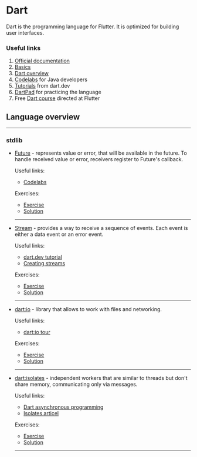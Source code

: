 # Dart
Dart is the programming language for Flutter.
It is optimized for building user interfaces.

### Useful links
1. [Official documentation](https://dart.dev)
2. [Basics](https://dart.dev/guides/language/language-tour)
3. [Dart overview](https://dart.dev/guides/language)
4. [Codelabs](https://codelabs.developers.google.com/codelabs/from-java-to-dart/#0) for Java developers
5. [Tutorials](https://dart.dev/tutorials) from dart.dev
6. [DartPad](https://dartpad.dev) for practicing the language
7. Free [Dart course](https://www.educative.io/courses/learn-dart-first-step-to-flutter) directed at Flutter

## Language overview
---
### stdlib
* [Future](https://api.dart.dev/stable/2.7.2/dart-async/Future-class.html) - represents value or error, that will be available in the future. To handle received value or error, receivers register to Future's callback.
  
  Useful links:
  * [Codelabs](https://dart.dev/codelabs/async-await)
  
  Exercises:
  * [Exercise]() <!-- TODO Add exercise link -->
  * [Solution]() <!-- TODO Add solution link -->
  ---
* [Stream](https://api.flutter.dev/flutter/dart-async/Stream-class.html) - provides a way to receive a sequence of events. Each event is either a data event or an error event.  
  
  Useful links:
  * [dart.dev tutorial](https://dart.dev/tutorials/language/streams)
  * [Creating streams](https://dart.dev/articles/libraries/creating-streams)
  
  Exercises:
  * [Exercise]() <!-- TODO Add exercise link -->
  * [Solution]() <!-- TODO Add solution link -->
  ---
* [dart:io](https://api.dart.dev/stable/2.7.2/dart-io/dart-io-library.html) - library that allows to work with files and networking.
  
  Useful links:
  * [dart:io tour](hhttps://dart.dev/guides/libraries/library-tour#dartio)
  
  Exercises:
  * [Exercise]() <!-- TODO Add exercise link -->
  * [Solution]() <!-- TODO Add solution link -->
  ---
* [dart:isolates](https://api.dart.dev/stable/2.7.2/dart-isolate/dart-isolate-library.html) - independent workers that are similar to threads but don't share memory, communicating only via messages.
  
  Useful links:
  * [Dart asynchronous programming](https://medium.com/dartlang/dart-asynchronous-programming-isolates-and-event-loops-bffc3e296a6a)
  * [Isolates articel](https://codingwithjoe.com/dart-fundamentals-isolates/)
  
  Exercises:
  * [Exercise]() <!-- TODO Add exercise link -->
  * [Solution]() <!-- TODO Add solution link -->
  ---
<!-- TODO Add rest of Dart language features -->
